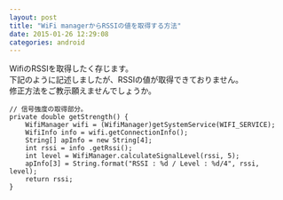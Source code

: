 ```yaml
---
layout: post
title: "WiFi managerからRSSIの値を取得する方法"
date: 2015-01-26 12:29:08
categories: android
---
```

<p>WifiのRSSIを取得したく存じます。<br>
下記のように記述しましたが、RSSIの値が取得できておりません。<br>
修正方法をご教示願えませんでしょうか。</p>

<pre><code>// 信号強度の取得部分。
private double getStrength() {
    WifiManager wifi = (WifiManager)getSystemService(WIFI_SERVICE);
    WifiInfo info = wifi.getConnectionInfo();
    String[] apInfo = new String[4];
    int rssi = info .getRssi();
    int level = WifiManager.calculateSignalLevel(rssi, 5);
    apInfo[3] = String.format("RSSI : %d / Level : %d/4", rssi, level);
    return rssi;
}
</code></pre>
